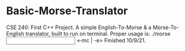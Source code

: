 # Basic-Morse-Translator

CSE 240: First C++ Project. A simple English-To-Morse & a Morse-To-English translator, built to run on terminal.
Proper usage is: ./morse <input file> <-mc | -e> <output file>
Finished 10/9/21.
